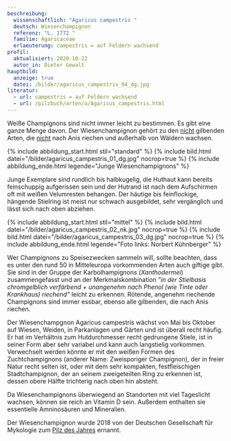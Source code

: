 ```yaml
---
beschreibung:
  wissenschaftlich: "Agaricus campestris "
  deutsch: Wiesenchampignon
  referenz: "L. 1772 "
  familie: Agaricaceae
  erlaeuterung: campestris = auf Feldern wachsend
profil:
  aktualisiert: 2020-10-22
  autor_in: Dieter Gewalt
hauptbild:
  anzeige: true
  datei: /bilder/agaricus_campestris_04_dg.jpg
literatur:
  - url: campestris = auf Feldern wachsend
  - url: /pilzbuch/arten/a/Agaricus_campestris.html
---
```



Weiße Champignons sind nicht immer leicht zu bestimmen. Es gibt eine ganze Menge davon. Der Wiesenchampignon gehört zu den <ins>nicht</ins> gilbenden Arten, die <ins>nicht</ins> nach Anis riechen und außerhalb von Wäldern wachsen.

{% include abbildung_start.html stil="standard" %}
{% include bild.html datei="/bilder/agaricus_campestris_01_dg.jpg" nocrop=true %}
{% include abbildung_ende.html legende="Junge Wiesenchampignons" %}

Junge Exemplare sind rundlich bis halbkugelig, die Huthaut kann bereits feinschuppig aufgerissen sein und der Hutrand ist nach dem Aufschirmen oft mit weißen Velumresten behangen. Der häutige bis feinflockige, hängende Stielring ist meist nur schwach ausgebildet, sehr vergänglich und lässt sich nach oben abziehen. 

{% include abbildung_start.html stil="mittel" %}
{% include bild.html datei="/bilder/agaricus_campestris_02_nk.jpg" nocrop=true %}
{% include bild.html datei="/bilder/agaricus_campestris_03_dg.jpg" nocrop=true %}
{% include abbildung_ende.html legende="Foto links: Norbert Kühnberger" %}

Wer Champignons zu Speisezwecken sammeln will, sollte beachten, dass es unter den rund 50 in Mitteleuropa vorkommenden Arten auch giftige gibt. Sie sind in der Gruppe der Karbolhampignons (*Xanthodermei*) zusammengefasst und an der Merkmalskombination *"in der Stielbasis chromgelblich verfärbend + unangenehm nach Phenol (wie Tinte oder Krankhaus) riechend"* leicht zu erkennen. Rötende, angenehm riechende Champignons sind immer essbar, ebenso alle gilbenden, die nach Anis riechen.

Der Wiesenchampgnon Agaricus campestris wächst von Mai bis Oktober auf Wiesen, Weiden, in Parkanlagen und Gärten und ist überall recht häufig. Er hat im Verhältnis zum Hutdurchmesser recht gedrungene Stiele, ist in seiner Form aber sehr variabel und kann auch langstielig vorkommen. Verwechselt werden könnte er mit den weißen Formen des Zuchtchampignons (anderer Name: Zweisporiger Champignon), der in freier Natur recht selten ist, oder mit dem sehr kompakten, festfleischigen Stadtchampignon, der an seinem zweigeteilten Ring zu erkennen ist, dessen obere Hälfte trichterig nach oben hin absteht.

Da Wiesenchampignons überwiegend an Standorten mit viel Tageslicht wachsen, können sie reich an Vitamin D sein. Außerdem enthalten sie essentielle Amninosäuren und Mineralien. 

Der Wiesenchampignon wurde 2018 von der Deutschen Gesellschaft für Mykologie zum [Pilz des Jahres](https://www.dgfm-ev.de/pilz-des-jahres/2018-wiesen-champignon) ernannt.